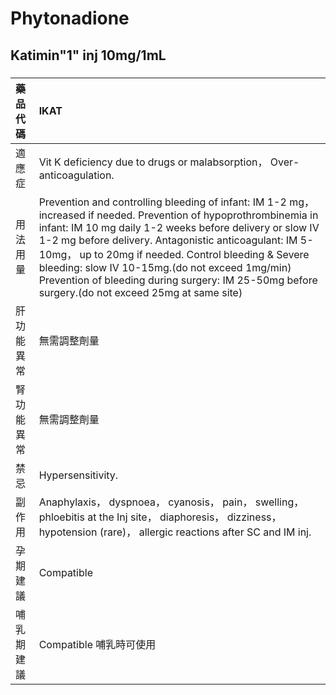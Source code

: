 # Phytonadione

## Katimin"1" inj 10mg/1mL

##### 

| 藥品代碼   | IKAT                                                                                                                                                                                                                                                                                                                                                                                                                                                  |
|:-----------|:------------------------------------------------------------------------------------------------------------------------------------------------------------------------------------------------------------------------------------------------------------------------------------------------------------------------------------------------------------------------------------------------------------------------------------------------------|
| 適應症     | Vit K deficiency due to drugs or malabsorption， Over-anticoagulation.                                                                                                                                                                                                                                                                                                                                                                                |
| 用法用量   | Prevention and controlling bleeding of infant: IM 1-2 mg， increased if needed. Prevention of hypoprothrombinemia in infant: IM 10 mg daily 1-2 weeks before delivery or slow IV 1-2 mg before delivery. Antagonistic anticoagulant: IM 5-10mg， up to 20mg if needed. Control bleeding & Severe bleeding: slow IV 10-15mg.(do not exceed 1mg/min) Prevention of bleeding during surgery: IM 25-50mg before surgery.(do not exceed 25mg at same site) |
| 肝功能異常 | 無需調整劑量                                                                                                                                                                                                                                                                                                                                                                                                                                          |
| 腎功能異常 | 無需調整劑量                                                                                                                                                                                                                                                                                                                                                                                                                                          |
| 禁忌       | Hypersensitivity.                                                                                                                                                                                                                                                                                                                                                                                                                                     |
| 副作用     | Anaphylaxis， dyspnoea， cyanosis， pain， swelling， phloebitis at the Inj site， diaphoresis， dizziness， hypotension (rare)， allergic reactions after SC and IM inj.                                                                                                                                                                                                                                                                             |
| 孕期建議   | Compatible                                                                                                                                                                                                                                                                                                                                                                                                                                            |
| 哺乳期建議 | Compatible 哺乳時可使用                                                                                                                                                                                                                                                                                                                                                                                                                               |

